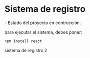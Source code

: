 <h1> Sistema de registro</h1>
- Estado del proyecto en contrucción.

para ejecutar el sistema, debes poner:

```npm install react```

sistema de registro 2
